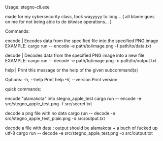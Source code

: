 Usage: stegno-cli.exe

made for my cybersecurity class, took wayyyyy to long...
( all blame goes on me for not being able to do bitwise operations... )

Commands:

encode | Encodes data from the specified file into the specified PNG image
EXAMPLE: cargo run -- encode -e path/to/image.png -f path/to/data.txt

decode | Decodes data from the specified PNG image into a new file
EXAMPLE: cargo run -- decode -e path/to/image.png -o path/to/output.txt

help | Print this message or the help of the given subcommand(s)

Options:
-h, --help Print help
-V, --version Print version

quick commands:

encode "alamakota" into stegno_apple_test
cargo run -- encode -e src/stegno_apple_test.png -f src/secret.txt

decode a png file with no data
cargo run -- decode -e src/stegno_apple_test_plain.png -o src/output.txt

decode a file with data : output should be alamakota + a buch of fucked up utf-8
cargo run -- decode -e src/stegno_apple_test.png -o src/output.txt
